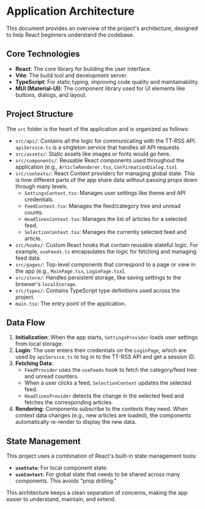 # Application Architecture

This document provides an overview of the project's architecture, designed to help React beginners understand the codebase.

## Core Technologies

*   **React**: The core library for building the user interface.
*   **Vite**: The build tool and development server.
*   **TypeScript**: For static typing, improving code quality and maintainability.
*   **MUI (Material-UI)**: The component library used for UI elements like buttons, dialogs, and layout.

## Project Structure

The `src` folder is the heart of the application and is organized as follows:

*   `src/api/`: Contains all the logic for communicating with the TT-RSS API. `apiService.ts` is a singleton service that handles all API requests.
*   `src/assets/`: Static assets like images or fonts would go here.
*   `src/components/`: Reusable React components used throughout the application (e.g., `ArticleRenderer.tsx`, `ConfirmationDialog.tsx`).
*   `src/contexts/`: React Context providers for managing global state. This is how different parts of the app share data without passing props down through many levels.
    *   `SettingsContext.tsx`: Manages user settings like theme and API credentials.
    *   `FeedContext.tsx`: Manages the feed/category tree and unread counts.
    *   `HeadlinesContext.tsx`: Manages the list of articles for a selected feed.
    *   `SelectionContext.tsx`: Manages the currently selected feed and article.
*   `src/hooks/`: Custom React hooks that contain reusable stateful logic. For example, `useFeeds.ts` encapsulates the logic for fetching and managing feed data.
*   `src/pages/`: Top-level components that correspond to a page or view in the app (e.g., `MainPage.tsx`, `LoginPage.tsx`).
*   `src/store/`: Handles persistent storage, like saving settings to the browser's `localStorage`.
*   `src/types/`: Contains TypeScript type definitions used across the project.
*   `main.tsx`: The entry point of the application.

## Data Flow

1.  **Initialization**: When the app starts, `SettingsProvider` loads user settings from local storage.
2.  **Login**: The user enters their credentials on the `LoginPage`, which are used by `apiService.ts` to log in to the TT-RSS API and get a session ID.
3.  **Fetching Data**:
    *   `FeedProvider` uses the `useFeeds` hook to fetch the category/feed tree and unread counters.
    *   When a user clicks a feed, `SelectionContext` updates the selected feed.
    *   `HeadlinesProvider` detects the change in the selected feed and fetches the corresponding articles.
4.  **Rendering**: Components subscribe to the contexts they need. When context data changes (e.g., new articles are loaded), the components automatically re-render to display the new data.

## State Management

This project uses a combination of React's built-in state management tools:

*   **`useState`**: For local component state.
*   **`useContext`**: For global state that needs to be shared across many components. This avoids "prop drilling."

This architecture keeps a clean separation of concerns, making the app easier to understand, maintain, and extend.
